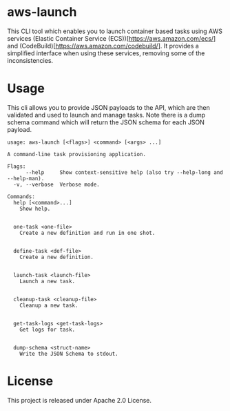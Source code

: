 # aws-launch

This CLI tool which enables you to launch container based tasks using AWS services (Elastic Container Service (ECS))[https://aws.amazon.com/ecs/] and (CodeBuild)[https://aws.amazon.com/codebuild/]. It provides a simplified interface when using these services, removing some of the inconsistencies.

# Usage

This cli allows you to provide JSON payloads to the API, which are then validated and used to launch and manage tasks. Note there is a dump schema command which will return the JSON schema for each JSON payload.

```
usage: aws-launch [<flags>] <command> [<args> ...]

A command-line task provisioning application.

Flags:
      --help     Show context-sensitive help (also try --help-long and --help-man).
  -v, --verbose  Verbose mode.

Commands:
  help [<command>...]
    Show help.


  one-task <one-file>
    Create a new definition and run in one shot.


  define-task <def-file>
    Create a new definition.


  launch-task <launch-file>
    Launch a new task.


  cleanup-task <cleanup-file>
    Cleanup a new task.


  get-task-logs <get-task-logs>
    Get logs for task.


  dump-schema <struct-name>
    Write the JSON Schema to stdout.

```

# License

This project is released under Apache 2.0 License.